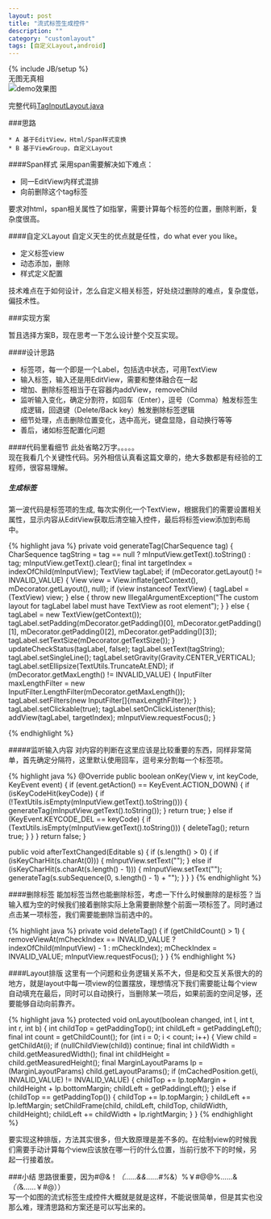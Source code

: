```yaml
---
layout: post
title: "流式标签生成控件"
description: ""
category: "customlayout"
tags: [自定义Layout,android]
---
```

{% include JB/setup %}  
无图无真相  
![demo效果图](http://7u2jir.com1.z0.glb.clouddn.com/tag_input_layout_demo.gif)

完整代码[TagInputLayout.java](https://github.com/avenwu/blogs/blob/master/app/src/main/java/com/avenwu/deepinandroid/widget/TagInputLayout.java)


###思路

	* A 基于EditView，Html/Span样式变换
	* B 基于ViewGroup，自定义Layout
	
####Span样式
采用span需要解决如下难点：

* 同一EditView内样式混排
* 向前删除这个tag标签

要求对html，span相关属性了如指掌，需要计算每个标签的位置，删除判断，复杂度很高。

####自定义Layout
自定义天生的优点就是任性，do what ever you like。  

* 定义标签view
* 动态添加，删除
* 样式定义配置

技术难点在于如何设计，怎么自定义相关标签，好处绕过删除的难点，复杂度低，偏技术性。

###实现方案

暂且选择方案B，现在思考一下怎么设计整个交互实现。

####设计思路

* 标签项，每一个即是一个Label，包括选中状态，可用TextView
* 输入标签，输入还是用EditView，需要和整体融合在一起
* 增加、删除标签相当于在容器内addView，removeChild
* 监听输入变化，确定分割符，如回车（Enter），逗号（Comma）触发标签生成逻辑，回退键（Delete/Back key）触发删除标签逻辑
* 细节处理，点击删除位置变化，选中高光，键盘显隐，自动换行等等
* 善后，诸如标签配置化问题

####代码里看细节
此处省略2万字。。。。。  
现在我看几个关键性代码。另外相信认真看这篇文章的，绝大多数都是有经验的工程师，很容易理解。  

##### 生成标签
第一波代码是标签项的生成, 每次实例化一个TextView，根据我们的需要设置相关属性，显示内容从EditView获取后清空输入控件，最后将标签view添加到布局中。

{% highlight java %}
private void generateTag(CharSequence tag) {
    CharSequence tagString = tag == null ? mInputView.getText().toString() : tag;
    mInputView.getText().clear();
    final int targetIndex = indexOfChild(mInputView);
    TextView tagLabel;
    if (mDecorator.getLayout() != INVALID_VALUE) {
        View view = View.inflate(getContext(), mDecorator.getLayout(), null);
        if (view instanceof TextView) {
            tagLabel = (TextView) view;
        } else {
            throw new IllegalArgumentException("The custom layout for tagLabel label must have TextView as root element");
        }
    } else {
        tagLabel = new TextView(getContext());
        tagLabel.setPadding(mDecorator.getPadding()[0], mDecorator.getPadding()[1], mDecorator.getPadding()[2], mDecorator.getPadding()[3]);
        tagLabel.setTextSize(mDecorator.getTextSize());
    }
    updateCheckStatus(tagLabel, false);
    tagLabel.setText(tagString);
    tagLabel.setSingleLine();
    tagLabel.setGravity(Gravity.CENTER_VERTICAL);
    tagLabel.setEllipsize(TextUtils.TruncateAt.END);
    if (mDecorator.getMaxLength() != INVALID_VALUE) {
        InputFilter maxLengthFilter = new InputFilter.LengthFilter(mDecorator.getMaxLength());
        tagLabel.setFilters(new InputFilter[]{maxLengthFilter});
    }
    tagLabel.setClickable(true);
    tagLabel.setOnClickListener(this);
    addView(tagLabel, targetIndex);
    mInputView.requestFocus();
}

{% endhighlight %}

#####监听输入内容
对内容的判断在这里应该是比较重要的东西，同样非常简单，首先确定分隔符，这里默认使用回车，逗号来分割每一个标签项。

{% highlight java %}
@Override
public boolean onKey(View v, int keyCode, KeyEvent event) {
    if (event.getAction() == KeyEvent.ACTION_DOWN) {
        if (isKeyCodeHit(keyCode)) {
            if (!TextUtils.isEmpty(mInputView.getText().toString())) {
                generateTag(mInputView.getText().toString());
            }
            return true;
        } else if (KeyEvent.KEYCODE_DEL == keyCode) {
            if (TextUtils.isEmpty(mInputView.getText().toString())) {
                deleteTag();
                return true;
            }
        }
    }
    return false;
}

public void afterTextChanged(Editable s) {
    if (s.length() > 0) {
        if (isKeyCharHit(s.charAt(0))) {
            mInputView.setText("");
        } else if (isKeyCharHit(s.charAt(s.length() - 1))) {
            mInputView.setText("");
            generateTag(s.subSequence(0, s.length() - 1) + "");
        }
    }
}
{% endhighlight %}

####删除标签
能加标签当然也能删除标签，考虑一下什么时候删除的是标签？当输入框为空的时候我们接着删除实际上急需要删除整个前面一项标签了。同时通过点击某一项标签，我们需要能删除当前选中的。

{% highlight java %}
private void deleteTag() {
    if (getChildCount() > 1) {
        removeViewAt(mCheckIndex == INVALID_VALUE ? indexOfChild(mInputView) - 1 : mCheckIndex);
        mCheckIndex = INVALID_VALUE;
        mInputView.requestFocus();
    }
}
{% endhighlight %}

####Layout排版
这里有一个问题和业务逻辑关系不大，但是和交互关系很大的的地方，就是layout中每一项view的位置摆放，理想情况下我们需要能让每个view自动填充在最后，同时可以自动换行，当删除某一项后，如果前面的空间足够，还要能够自动向前靠齐。

{% highlight java %}
protected void onLayout(boolean changed, int l, int t, int r, int b) {
    int childTop = getPaddingTop();
    int childLeft = getPaddingLeft();
    final int count = getChildCount();
    for (int i = 0; i < count; i++) {
        View child = getChildAt(i);
        if (nullChildView(child)) continue;
        final int childWidth = child.getMeasuredWidth();
        final int childHeight = child.getMeasuredHeight();
        final MarginLayoutParams lp = (MarginLayoutParams) child.getLayoutParams();
        if (mCachedPosition.get(i, INVALID_VALUE) != INVALID_VALUE) {
            childTop += lp.topMargin + childHeight + lp.bottomMargin;
            childLeft = getPaddingLeft();
        } else if (childTop == getPaddingTop()) {
            childTop += lp.topMargin;
        }
        childLeft += lp.leftMargin;
        setChildFrame(child, childLeft, childTop, childWidth, childHeight);
        childLeft += childWidth + lp.rightMargin;
    }
}
{% endhighlight %}

要实现这种排版，方法其实很多，但大致原理是差不多的。在绘制view的时候我们需要手动计算每个view应该放在哪一行的什么位置，当前行放不下的时候，另起一行接着放。

###小结
思路很重要，因为#@&！*（……&&……#%*&）%￥#@@%……&*（（*&……￥#@））  
写一个如图的流式标签生成控件大概就是就是这样，不能说很简单，但是其实也没那么难，理清思路和方案还是可以写出来的。
